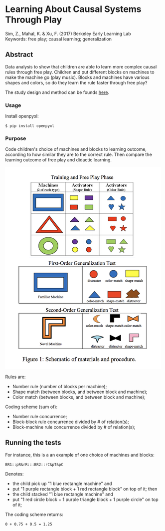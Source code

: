 # Learning About Causal Systems Through Play

Sim, Z., Mahal, K. & Xu, F. (2017) Berkeley Early Learning Lab  
Keywords: free play; causal learning; generalization

## Abstract

Data analysis to show that children are able to learn more complex causal rules through free play. Children and put different blocks on machines to make the machine go (play music). Blocks and machines have various shapes and colors, so do they learn the rule faster through free play? 

The study design and method can be founds [here](http://docs.wixstatic.com/ugd/9f32e5_2732ecc1ff134ea299b72f1316a7bf9b.pdf).  
### Usage

Install openpyxl:

```
$ pip install openpyxl
```

### Purpose

Code children's choice of machines and blocks to learning outcome, according to how similar they are to the correct rule. Then compare the learning outcome of free play and didactic learning.

<img src="https://raw.githubusercontent.com/lizzij/DDAF/master/freePlayMaterial.png" width="500">

Rules are:
* Number rule (number of blocks per machine);
* Shape match (between blocks, and between block and machine);
* Color match (between blocks, and between block and machine);

Coding scheme (sum of):
* Number rule concurrence;
* Block-block rule concurrence divided by # of relation(s);
* Block-machine rule concurrence divided by # of relation(s);

## Running the tests

For instance, this is a an example of one choice of machines and blocks: 

```
BR1::pR&rR:::BR2::rC&pT&pC
```
Denotes: 
* the child pick up "1 blue rectangle machine" and 
* put "1 purple rectangle block + 1 red rectangle block" on top of it; then 
* the child stacked "1 blue rectangle machine" and 
* put "1 red circle block + 1 purple triangle block + 1 purple circle" on top of it; 

The coding scheme returns:
```
0 + 0.75 + 0.5 = 1.25
```
